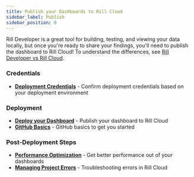 ```yaml
---
title: Publish your Dashboards to Rill Cloud
sidebar_label: Publish
sidebar_position: 0
---
```


Rill Developer is a great tool for building, testing, and viewing your data locally, but once you're ready to share your findings, you'll need to publish the dashboard to Rill Cloud! To understand the differences, see [Rill Developer vs Rill Cloud](/home/concepts/cloud-vs-developer).

### Credentials
- [**Deployment Credentials**](/deploy/deploy-credentials) - Confirm deployment credentials based on your deployment environment

### Deployment
- [**Deploy your Dashboard**](/deploy/deploy-dashboard) - Publish your dashboard to Rill Cloud
- [**GitHub Basics**](/deploy/deploy-dashboard/github-101) - GitHub basics to get you started

### Post-Deployment Steps
- [**Performance Optimization**](/deploy/performance) - Get better performance out of your dashboards
- [**Managing Project Errors**](/deploy/project-errors) - Troubleshooting errors in Rill Cloud


